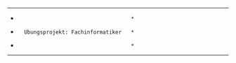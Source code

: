 *******************************************
*                                         *
*       Übungsprojekt: Fachinformatiker   *
*                                         *
*******************************************